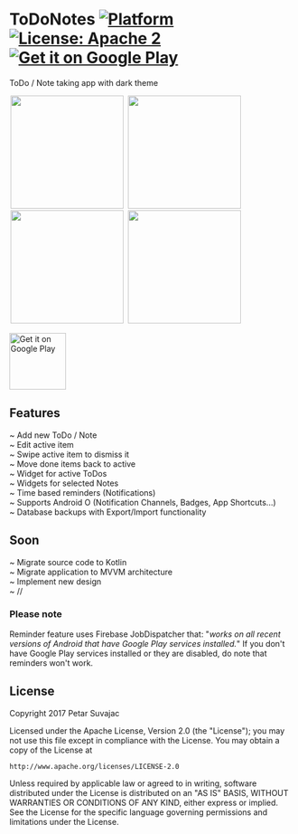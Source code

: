 # ToDoNotes [![Platform](https://img.shields.io/badge/platform-Android-green.svg)](https://www.android.com) [![License: Apache 2](https://img.shields.io/badge/license-Apache%202-blue.svg)](http://www.apache.org/licenses/LICENSE-2.0) [![Get it on Google Play](https://img.shields.io/badge/get%20it%20on-Google%20Play-lightgrey.svg)](https://play.google.com/store/apps/details?id=tk.httpksfdev.todo&pcampaignid=MKT-Other-global-all-co-prtnr-py-PartBadge-Mar2515-1)

ToDo / Note taking app with dark theme

<!-- preview screenshoots -->
<div text-align="middle">
 <img src="preview_images/prev_main.png" width=200 hspace="2"/>
 <img src="preview_images/prev_add.png" width=200 hspace="2"/>
 <img src="preview_images/prev_widgets.png" width=200 hspace="2"/>
 <img src="preview_images/prev_android_o.png" width=200 hspace="2"/>
</div>

<!-- Google Play -->
<a href='https://play.google.com/store/apps/details?id=tk.httpksfdev.todo&pcampaignid=MKT-Other-global-all-co-prtnr-py-PartBadge-Mar2515-1'><img height=100 alt='Get it on Google Play' src='https://play.google.com/intl/en_us/badges/images/generic/en_badge_web_generic.png'/></a>



## Features
~ Add new ToDo / Note <br>
~ Edit active item <br>
~ Swipe active item to dismiss it <br>
~ Move done items back to active <br>
~ Widget for active ToDos <br>
~ Widgets for selected Notes <br>
~ Time based reminders (Notifications) <br>
~ Supports Android O (Notification Channels, Badges, App Shortcuts...) <br>
~ Database backups with Export/Import functionality
 

## Soon
~ Migrate source code to Kotlin <br>
~ Migrate application to MVVM architecture <br>
~ Implement new design <br>
~ // <br>

### Please note
Reminder feature uses Firebase JobDispatcher that: "_works on all recent versions of Android that have Google Play services installed._"
If you don't have Google Play services installed or they are disabled, do note that reminders won't work.


## License

Copyright 2017 Petar Suvajac

Licensed under the Apache License, Version 2.0 (the "License");
you may not use this file except in compliance with the License.
You may obtain a copy of the License at

    http://www.apache.org/licenses/LICENSE-2.0

Unless required by applicable law or agreed to in writing, software
distributed under the License is distributed on an "AS IS" BASIS,
WITHOUT WARRANTIES OR CONDITIONS OF ANY KIND, either express or implied.
See the License for the specific language governing permissions and
limitations under the License.
